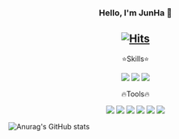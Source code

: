 

<div align="center">

### Hello, I'm JunHa 🫡
  
[![Hits](https://hits.seeyoufarm.com/api/count/incr/badge.svg?url=https%3A%2F%2Fgithub.com%2Fjjunhaa0211&count_bg=%23E05741&title_bg=%2342423F&icon=&icon_color=%23FFFFFF&title=hits&edge_flat=true)](https://https://github.com/jjunhaa0211)
---

⭐️Skills⭐️
  
<img src="https://img.shields.io/badge/IOS-000000?style=brack&logo=Apple&logoColor=white"/>
<img src="https://img.shields.io/badge/Swift-F05138?style=red&logo=Swift&logoColor=white"/>
<img src="https://img.shields.io/badge/C/C++-A8B9CC?style=yellow&logo=C&logoColor=white"/>



  
  
  
  
  
  
🔥Tools🔥
  
<img src="https://img.shields.io/badge/Xcode-147EFB?style=brack&logo=Xcode&logoColor=white"/>
<img src="https://img.shields.io/badge/CLion-000000?style=brack&logo=CLion&logoColor=white"/>
<img src="https://img.shields.io/badge/GitKraken-179287?style=brack&logo=GitKraken&logoColor=white"/>
<img src="https://img.shields.io/badge/CocoaPods-EE3322?style=brack&logo=CocoaPods&logoColor=white"/>
<img src="https://img.shields.io/badge/Adobe Photoshop-31A8FF?style=brack&logo=Adobe Photoshop&logoColor=white"/>
<img src="https://img.shields.io/badge/Adobe XD-FF61F6?style=brack&logo=Adobe XD&logoColor=white"/>


</div>

![Anurag's GitHub stats](https://github-readme-stats.vercel.app/api?username=jjunhaa0211&show_icons=true&theme=dark)
